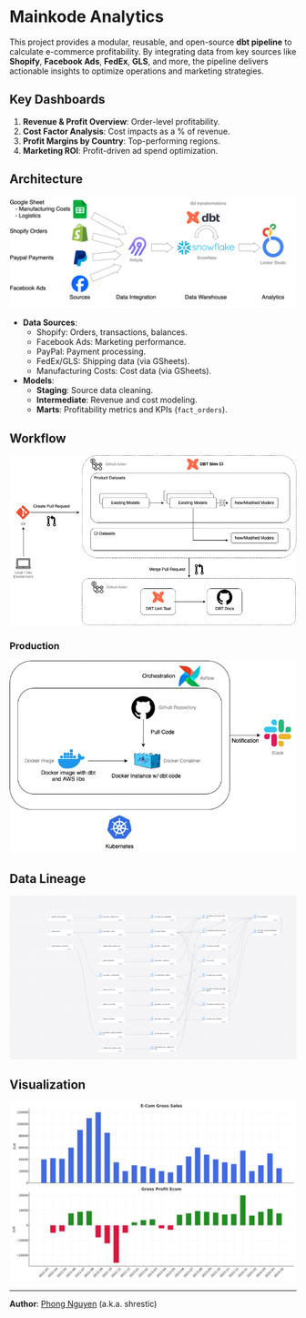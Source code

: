 # Mainkode Analytics  

This project provides a modular, reusable, and open-source **dbt pipeline** to calculate e-commerce profitability. By integrating data from key sources like **Shopify**, **Facebook Ads**, **FedEx**, **GLS**, and more, the pipeline delivers actionable insights to optimize operations and marketing strategies.  

## Key Dashboards  
1. **Revenue & Profit Overview**: Order-level profitability.  
2. **Cost Factor Analysis**: Cost impacts as a % of revenue.  
3. **Profit Margins by Country**: Top-performing regions.  
4. **Marketing ROI**: Profit-driven ad spend optimization.  

## Architecture  

![MainKode-ELT](imgs/etl.png)



- **Data Sources**:  
  - Shopify: Orders, transactions, balances.  
  - Facebook Ads: Marketing performance.  
  - PayPal: Payment processing.  
  - FedEx/GLS: Shipping data (via GSheets).  
  - Manufacturing Costs: Cost data (via GSheets).  
- **Models**:  
  - **Staging**: Source data cleaning.  
  - **Intermediate**: Revenue and cost modeling.  
  - **Marts**: Profitability metrics and KPIs (`fact_orders`).  

## Workflow  

![workflow1 drawio](imgs/workflow-1.png)  

### Production  

![workflow2 drawio](imgs/workflow-2.png)  

## Data Lineage  

<img width="746" alt="image" src="imgs/data-lineage.png" />  

## Visualization

![visualization](imgs/visualization.png)

---  

**Author**: [Phong Nguyen](https://github.com/shrestic) (a.k.a. shrestic)  
